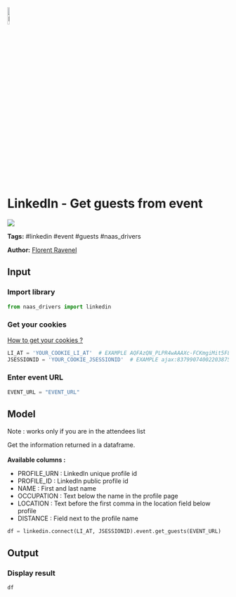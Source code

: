 <img width="10%" alt="Naas" src="https://landen.imgix.net/jtci2pxwjczr/assets/5ice39g4.png?w=160"/>

# LinkedIn - Get guests from event
<a href="https://app.naas.ai/user-redirect/naas/downloader?url=https://raw.githubusercontent.com/jupyter-naas/awesome-notebooks/master/LinkedIn/LinkedIn_Get_guests_from_event.ipynb" target="_parent"><img src="https://naasai-public.s3.eu-west-3.amazonaws.com/open_in_naas.svg"/></a>

**Tags:** #linkedin #event #guests #naas_drivers

**Author:** [Florent Ravenel](https://www.linkedin.com/in/florent-ravenel/)

## Input

### Import library


```python
from naas_drivers import linkedin
```

### Get your cookies
<a href='https://www.notion.so/LinkedIn-driver-Get-your-cookies-d20a8e7e508e42af8a5b52e33f3dba75'>How to get your cookies ?</a>


```python
LI_AT = 'YOUR_COOKIE_LI_AT'  # EXAMPLE AQFAzQN_PLPR4wAAAXc-FCKmgiMit5FLdY1af3-2
JSESSIONID = 'YOUR_COOKIE_JSESSIONID'  # EXAMPLE ajax:8379907400220387585
```

### Enter event URL


```python
EVENT_URL = "EVENT_URL"
```

## Model

Note : works only if you are in the attendees list

Get the information returned in a dataframe.<br><br>
**Available columns :**
- PROFILE_URN : LinkedIn unique profile id
- PROFILE_ID : LinkedIn public profile id
- NAME : First and last name
- OCCUPATION : Text below the name in the profile page
- LOCATION : Text before the first comma in the location field below profile 
- DISTANCE : Field next to the profile name


```python
df = linkedin.connect(LI_AT, JSESSIONID).event.get_guests(EVENT_URL)
```

## Output

### Display result


```python
df
```
